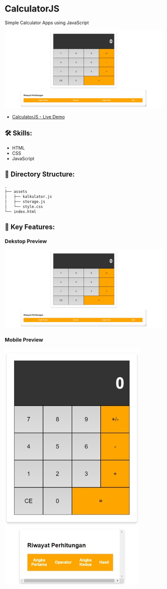 # CalculatorJS
<p>Simple Calculator Apps using JavaScript<p>

![banner](/assets/banner.jpeg)

- [CalculatorJS - Live Demo](https://calculatorjs-bimasetyo.vercel.app/)

## 🛠 Skills:
- HTML
- CSS
- JavaScript

## 📂 Directory Structure:
```
.
├── assets
│   ├── kalkulator.js
│   ├── storage.js
│   └── style.css
└── index.html
```

## 🌟 Key Features:
### Dekstop Preview
![banner](/assets/banner.jpeg)
### Mobile Preview
![demo-mobile](/assets/demo-mobile.jpeg)

